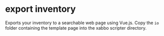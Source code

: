 # export inventory

Exports your inventory to a searchable web page using Vue.js.
Copy the `io` folder containing the template page into the xabbo scripter directory.
